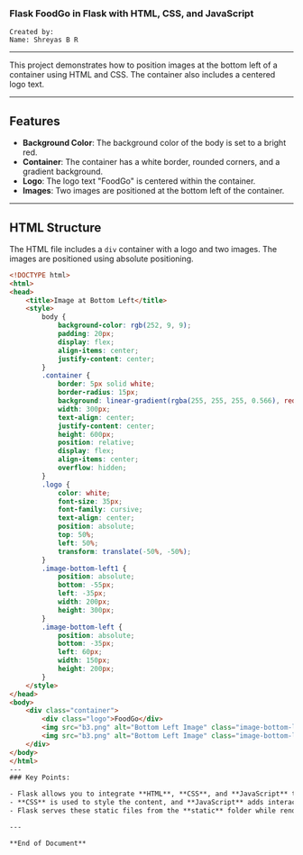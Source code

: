 ### Flask FoodGo in Flask with HTML, CSS, and JavaScript

```
Created by:
Name: Shreyas B R
```

---

This project demonstrates how to position images at the bottom left of a container using HTML and CSS. The container also includes a centered logo text.

---
## Features

- **Background Color**: The background color of the body is set to a bright red.
- **Container**: The container has a white border, rounded corners, and a gradient background.
- **Logo**: The logo text "FoodGo" is centered within the container.
- **Images**: Two images are positioned at the bottom left of the container.
---

## HTML Structure

The HTML file includes a `div` container with a logo and two images. The images are positioned using absolute positioning.

```html
<!DOCTYPE html>
<html>
<head>
    <title>Image at Bottom Left</title>
    <style>
        body {
            background-color: rgb(252, 9, 9);
            padding: 20px;
            display: flex;
            align-items: center;
            justify-content: center;
        }
        .container {
            border: 5px solid white;
            border-radius: 15px;
            background: linear-gradient(rgba(255, 255, 255, 0.566), red);
            width: 300px;
            text-align: center;
            justify-content: center;
            height: 600px;
            position: relative;
            display: flex;
            align-items: center;
            overflow: hidden;
        }
        .logo {
            color: white;
            font-size: 35px;
            font-family: cursive;
            text-align: center;
            position: absolute;
            top: 50%;
            left: 50%;
            transform: translate(-50%, -50%);
        }
        .image-bottom-left1 {
            position: absolute;
            bottom: -55px;
            left: -35px;
            width: 200px;
            height: 300px;
        }
        .image-bottom-left {
            position: absolute;
            bottom: -35px;
            left: 60px;
            width: 150px;
            height: 200px;
        }
    </style>
</head>
<body>
    <div class="container">
        <div class="logo">FoodGo</div>
        <img src="b3.png" alt="Bottom Left Image" class="image-bottom-left1">
        <img src="b3.png" alt="Bottom Left Image" class="image-bottom-left">
    </div>
</body>
</html>
---
### Key Points:

- Flask allows you to integrate **HTML**, **CSS**, and **JavaScript** to build interactive and styled web applications.
- **CSS** is used to style the content, and **JavaScript** adds interactivity (like responding to button clicks).
- Flask serves these static files from the **static** folder while rendering the HTML from the **templates** folder.

---

**End of Document**
